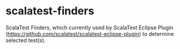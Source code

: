 scalatest-finders
=================

ScalaTest Finders, which currently used by ScalaTest Eclipse Plugin (https://github.com/scalatest/scalatest-eclipse-plugin) to determine selected test(s).
